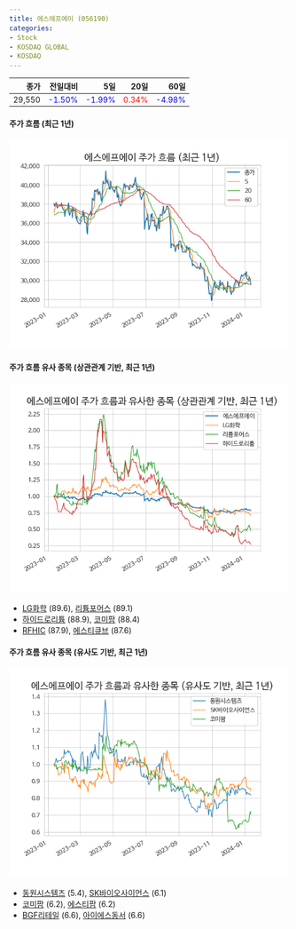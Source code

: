 ```yaml
---
title: 에스에프에이 (056190)
categories:
- Stock
- KOSDAQ GLOBAL
- KOSDAQ
---
```


|종가|전일대비|5일|20일|60일|
|---:|-------:|--:|---:|---:|
|29,550|<span style="color: blue">-1.50%</span>|<span style="color: blue">-1.99%</span>|<span style="color: red">0.34%</span>|<span style="color: blue">-4.98%</span>|

<!-- more -->

#### 주가 흐름 (최근 1년)
![056190](/assets/images/stock/056190.png)


#### 주가 흐름 유사 종목 (상관관계 기반, 최근 1년)
![056190](/assets/images/stock/056190_corr.png)
- [LG화학](/051910/) (89.6), [리튬포어스](/073570/) (89.1)
- [하이드로리튬](/101670/) (88.9), [코미팜](/041960/) (88.4)
- [RFHIC](/218410/) (87.9), [에스티큐브](/052020/) (87.6)


#### 주가 흐름 유사 종목 (유사도 기반, 최근 1년)
![056190](/assets/images/stock/056190_sim.png)
- [동원시스템즈](/014820/) (5.4), [SK바이오사이언스](/302440/) (6.1)
- [코미팜](/041960/) (6.2), [에스티팜](/237690/) (6.2)
- [BGF리테일](/282330/) (6.6), [아이에스동서](/010780/) (6.6)